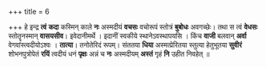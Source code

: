 +++
title = 6

+++
हे इन्द्र **त्वं** **कदा** कस्मिन् काले **नः** अस्मदीयं **वचसः** वचोरूपं स्तोत्रं **बुबोधः** अवगच्छेः। तथा स त्वं **वेधसः** स्तोतॄनस्मान् **वासयसीव**। इवेदानीमर्थे । इदानीं स्वकीये स्थानेऽवस्थापयसि । किंच **वाजी** बलवान् **अर्वा** वेगवांस्त्वदीयोऽश्वः । **तात्या**। तनोतेरिदं रूपम्। संततया **धिया** अस्मत्प्रेरितया स्तुत्या हेतुभूतया **सुवीरं** शोभनपुत्रोपेतं **रयिं** त्वदीयं धनं **पृक्षः** अन्नं च **नः** अस्मदीयम् **अस्तं** गृहं **नि** उहीत निवहेत् ॥